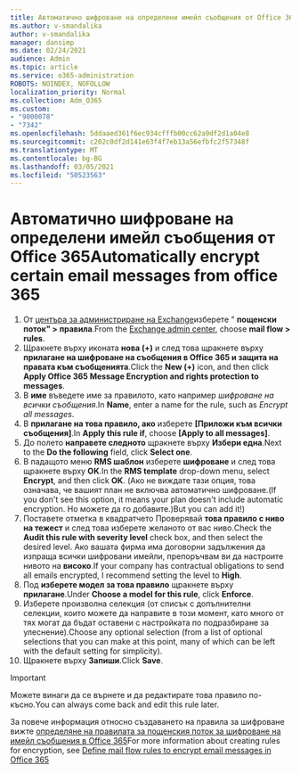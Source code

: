 ```yaml
---
title: Автоматично шифроване на определени имейл съобщения от Office 365
ms.author: v-smandalika
author: v-smandalika
manager: dansimp
ms.date: 02/24/2021
audience: Admin
ms.topic: article
ms.service: o365-administration
ROBOTS: NOINDEX, NOFOLLOW
localization_priority: Normal
ms.collection: Adm_O365
ms.custom:
- "9000078"
- "7342"
ms.openlocfilehash: 5ddaaed361f6ec934cfffb00cc62a9df2d1a04e8
ms.sourcegitcommit: c202c0df2d141e63f4f7eb13a56efbfc2f57348f
ms.translationtype: MT
ms.contentlocale: bg-BG
ms.lasthandoff: 03/05/2021
ms.locfileid: "50523563"
---
```

# <a name="automatically-encrypt-certain-email-messages-from-office-365"></a><span data-ttu-id="8bb7d-102">Автоматично шифроване на определени имейл съобщения от Office 365</span><span class="sxs-lookup"><span data-stu-id="8bb7d-102">Automatically encrypt certain email messages from office 365</span></span>

1. <span data-ttu-id="8bb7d-103">От [центъра за администриране на Exchange](https://outlook.office365.com/ecp/)изберете " **пощенски поток" > правила**.</span><span class="sxs-lookup"><span data-stu-id="8bb7d-103">From the [Exchange admin center](https://outlook.office365.com/ecp/), choose **mail flow > rules**.</span></span> 
2. <span data-ttu-id="8bb7d-104">Щракнете върху иконата **нова (+)** и след това щракнете върху **прилагане на шифроване на съобщения в Office 365 и защита на правата към съобщенията**.</span><span class="sxs-lookup"><span data-stu-id="8bb7d-104">Click the **New (+)** icon, and then click **Apply Office 365 Message Encryption and rights protection to messages**.</span></span>
3. <span data-ttu-id="8bb7d-105">В **име** въведете име за правилото, като например *шифроване на всички съобщения*.</span><span class="sxs-lookup"><span data-stu-id="8bb7d-105">In **Name**, enter a name for the rule, such as *Encrypt all messages*.</span></span>
4. <span data-ttu-id="8bb7d-106">В **прилагане на това правило, ако** изберете **[Приложи към всички съобщения]**.</span><span class="sxs-lookup"><span data-stu-id="8bb7d-106">In **Apply this rule if**, choose **[Apply to all messages]**.</span></span> 
5. <span data-ttu-id="8bb7d-107">До полето **направете следното** щракнете върху **Избери една**.</span><span class="sxs-lookup"><span data-stu-id="8bb7d-107">Next to the **Do the following** field, click **Select one**.</span></span> 
6. <span data-ttu-id="8bb7d-108">В падащото меню **RMS шаблон** изберете **шифроване** и след това щракнете върху **OK**.</span><span class="sxs-lookup"><span data-stu-id="8bb7d-108">In the **RMS template** drop-down menu, select **Encrypt**, and then click **OK**.</span></span> <span data-ttu-id="8bb7d-109">(Ако не виждате тази опция, това означава, че вашият план не включва автоматично шифроване.</span><span class="sxs-lookup"><span data-stu-id="8bb7d-109">(If you don't see this option, it means your plan doesn't include automatic encryption.</span></span> <span data-ttu-id="8bb7d-110">Но можете да го добавите.)</span><span class="sxs-lookup"><span data-stu-id="8bb7d-110">But you can add it!)</span></span>
7. <span data-ttu-id="8bb7d-111">Поставете отметка в квадратчето Проверявай **това правило с ниво на тежест** и след това изберете желаното от вас ниво.</span><span class="sxs-lookup"><span data-stu-id="8bb7d-111">Check the **Audit this rule with severity level** check box, and then select the desired level.</span></span> <span data-ttu-id="8bb7d-112">Ако вашата фирма има договорни задължения да изпраща всички шифровани имейли, препоръчвам ви да настроите нивото на **високо**.</span><span class="sxs-lookup"><span data-stu-id="8bb7d-112">If your company has contractual obligations to send all emails encrypted, I recommend setting the level to **High**.</span></span>
8. <span data-ttu-id="8bb7d-113">Под **изберете модел за това правило** щракнете върху **прилагане**.</span><span class="sxs-lookup"><span data-stu-id="8bb7d-113">Under **Choose a model for this rule**, click **Enforce**.</span></span> 
9. <span data-ttu-id="8bb7d-114">Изберете произволна селекция (от списък с допълнителни селекции, които можете да направите в този момент, като много от тях могат да бъдат оставени с настройката по подразбиране за улеснение).</span><span class="sxs-lookup"><span data-stu-id="8bb7d-114">Choose any optional selection (from a list of optional selections that you can make at this point, many of which can be left with the default setting for simplicity).</span></span>
10. <span data-ttu-id="8bb7d-115">Щракнете върху **Запиши**.</span><span class="sxs-lookup"><span data-stu-id="8bb7d-115">Click **Save**.</span></span>

> [!IMPORTANT]
> <span data-ttu-id="8bb7d-116">Можете винаги да се върнете и да редактирате това правило по-късно.</span><span class="sxs-lookup"><span data-stu-id="8bb7d-116">You can always come back and edit this rule later.</span></span>

<span data-ttu-id="8bb7d-117">За повече информация относно създаването на правила за шифроване вижте [определяне на правилата за пощенския поток за шифроване на имейл съобщения в Office 365](https://docs.microsoft.com/microsoft-365/compliance/define-mail-flow-rules-to-encrypt-email)</span><span class="sxs-lookup"><span data-stu-id="8bb7d-117">For more information about creating rules for encryption, see [Define mail flow rules to encrypt email messages in Office 365](https://docs.microsoft.com/microsoft-365/compliance/define-mail-flow-rules-to-encrypt-email)</span></span>

